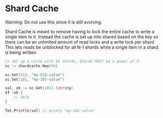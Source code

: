 # Shard Cache

Warning: Do not use this since it is still evolving.

Shard Cache is meant to remove having to lock the entire cache to write a single item to it. Instead the cache is set up into shared based on the key so there can be an unlimited amount of read locks and a write lock per shard. This lets reads be unblocked for all N-1 shards while a single item in a shard is being written.

```go
// set up a cache with 64 shards, Shards MUST be a power of 2
sc := shardcache.New(64)

sc.Set(512, "my-512-value")
sc.Set(101, "my-101-value")

val, ok := sc.Get(101).(string)
if !ok {
    // derp
}

fmt.Println(val) // prints "my-101-value"
```